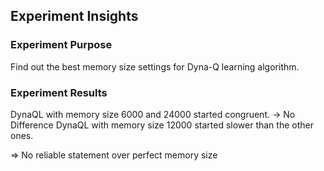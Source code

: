 
## Experiment Insights

### Experiment Purpose
Find out the best memory size settings for Dyna-Q learning algorithm.

### Experiment Results
DynaQL with memory size 6000 and 24000 started congruent. -> No Difference
DynaQL with memory size 12000 started slower than the other ones.

=> No reliable statement over perfect memory size